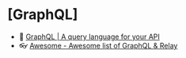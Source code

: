 # [GraphQL]

- 🔸 [GraphQL | A query language for your API](https://graphql.org/)
- 👓 [Awesome - Awesome list of GraphQL & Relay](https://github.com/chentsulin/awesome-graphql)
